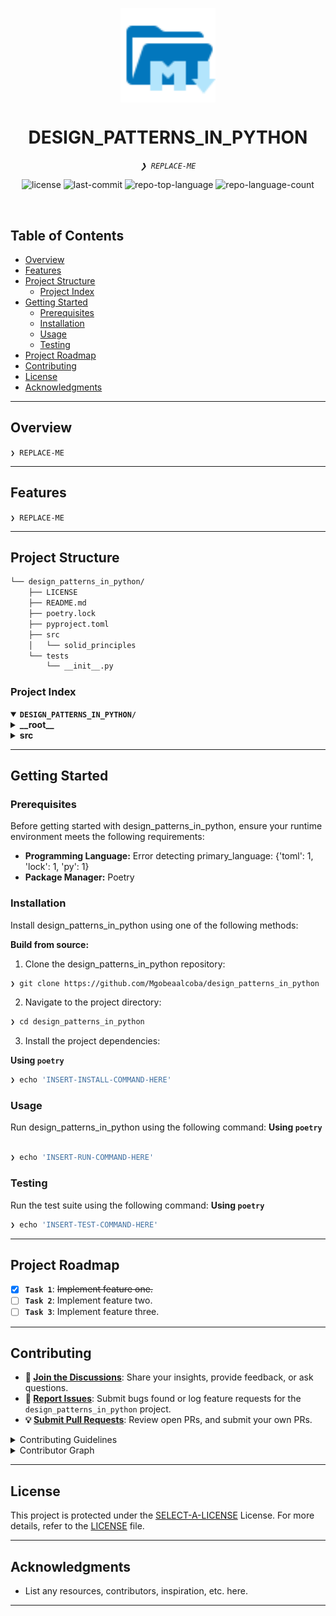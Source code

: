 <p align="center">
    <img src="https://raw.githubusercontent.com/PKief/vscode-material-icon-theme/ec559a9f6bfd399b82bb44393651661b08aaf7ba/icons/folder-markdown-open.svg" align="center" width="30%">
</p>
<p align="center"><h1 align="center">DESIGN_PATTERNS_IN_PYTHON</h1></p>
<p align="center">
	<em><code>❯ REPLACE-ME</code></em>
</p>
<p align="center">
	<img src="https://img.shields.io/github/license/Mgobeaalcoba/design_patterns_in_python?style=default&logo=opensourceinitiative&logoColor=white&color=0080ff" alt="license">
	<img src="https://img.shields.io/github/last-commit/Mgobeaalcoba/design_patterns_in_python?style=default&logo=git&logoColor=white&color=0080ff" alt="last-commit">
	<img src="https://img.shields.io/github/languages/top/Mgobeaalcoba/design_patterns_in_python?style=default&color=0080ff" alt="repo-top-language">
	<img src="https://img.shields.io/github/languages/count/Mgobeaalcoba/design_patterns_in_python?style=default&color=0080ff" alt="repo-language-count">
</p>
<p align="center"><!-- default option, no dependency badges. -->
</p>
<p align="center">
	<!-- default option, no dependency badges. -->
</p>
<br>

##  Table of Contents

- [ Overview](#-overview)
- [ Features](#-features)
- [ Project Structure](#-project-structure)
  - [ Project Index](#-project-index)
- [ Getting Started](#-getting-started)
  - [ Prerequisites](#-prerequisites)
  - [ Installation](#-installation)
  - [ Usage](#-usage)
  - [ Testing](#-testing)
- [ Project Roadmap](#-project-roadmap)
- [ Contributing](#-contributing)
- [ License](#-license)
- [ Acknowledgments](#-acknowledgments)

---

##  Overview

<code>❯ REPLACE-ME</code>

---

##  Features

<code>❯ REPLACE-ME</code>

---

##  Project Structure

```sh
└── design_patterns_in_python/
    ├── LICENSE
    ├── README.md
    ├── poetry.lock
    ├── pyproject.toml
    ├── src
    │   └── solid_principles
    └── tests
        └── __init__.py
```


###  Project Index
<details open>
	<summary><b><code>DESIGN_PATTERNS_IN_PYTHON/</code></b></summary>
	<details> <!-- __root__ Submodule -->
		<summary><b>__root__</b></summary>
		<blockquote>
			<table>
			<tr>
				<td><b><a href='https://github.com/Mgobeaalcoba/design_patterns_in_python/blob/master/pyproject.toml'>pyproject.toml</a></b></td>
				<td><code>❯ REPLACE-ME</code></td>
			</tr>
			</table>
		</blockquote>
	</details>
	<details> <!-- src Submodule -->
		<summary><b>src</b></summary>
		<blockquote>
			<details>
				<summary><b>solid_principles</b></summary>
				<blockquote>
					<table>
					<tr>
						<td><b><a href='https://github.com/Mgobeaalcoba/design_patterns_in_python/blob/master/src/solid_principles/initial_code.py'>initial_code.py</a></b></td>
						<td><code>❯ REPLACE-ME</code></td>
					</tr>
					</table>
				</blockquote>
			</details>
		</blockquote>
	</details>
</details>

---
##  Getting Started

###  Prerequisites

Before getting started with design_patterns_in_python, ensure your runtime environment meets the following requirements:

- **Programming Language:** Error detecting primary_language: {'toml': 1, 'lock': 1, 'py': 1}
- **Package Manager:** Poetry


###  Installation

Install design_patterns_in_python using one of the following methods:

**Build from source:**

1. Clone the design_patterns_in_python repository:
```sh
❯ git clone https://github.com/Mgobeaalcoba/design_patterns_in_python
```

2. Navigate to the project directory:
```sh
❯ cd design_patterns_in_python
```

3. Install the project dependencies:


**Using `poetry`** &nbsp; [<img align="center" src="" />]()

```sh
❯ echo 'INSERT-INSTALL-COMMAND-HERE'
```




###  Usage
Run design_patterns_in_python using the following command:
**Using `poetry`** &nbsp; [<img align="center" src="" />]()

```sh
❯ echo 'INSERT-RUN-COMMAND-HERE'
```


###  Testing
Run the test suite using the following command:
**Using `poetry`** &nbsp; [<img align="center" src="" />]()

```sh
❯ echo 'INSERT-TEST-COMMAND-HERE'
```


---
##  Project Roadmap

- [X] **`Task 1`**: <strike>Implement feature one.</strike>
- [ ] **`Task 2`**: Implement feature two.
- [ ] **`Task 3`**: Implement feature three.

---

##  Contributing

- **💬 [Join the Discussions](https://github.com/Mgobeaalcoba/design_patterns_in_python/discussions)**: Share your insights, provide feedback, or ask questions.
- **🐛 [Report Issues](https://github.com/Mgobeaalcoba/design_patterns_in_python/issues)**: Submit bugs found or log feature requests for the `design_patterns_in_python` project.
- **💡 [Submit Pull Requests](https://github.com/Mgobeaalcoba/design_patterns_in_python/blob/main/CONTRIBUTING.md)**: Review open PRs, and submit your own PRs.

<details closed>
<summary>Contributing Guidelines</summary>

1. **Fork the Repository**: Start by forking the project repository to your github account.
2. **Clone Locally**: Clone the forked repository to your local machine using a git client.
   ```sh
   git clone https://github.com/Mgobeaalcoba/design_patterns_in_python
   ```
3. **Create a New Branch**: Always work on a new branch, giving it a descriptive name.
   ```sh
   git checkout -b new-feature-x
   ```
4. **Make Your Changes**: Develop and test your changes locally.
5. **Commit Your Changes**: Commit with a clear message describing your updates.
   ```sh
   git commit -m 'Implemented new feature x.'
   ```
6. **Push to github**: Push the changes to your forked repository.
   ```sh
   git push origin new-feature-x
   ```
7. **Submit a Pull Request**: Create a PR against the original project repository. Clearly describe the changes and their motivations.
8. **Review**: Once your PR is reviewed and approved, it will be merged into the main branch. Congratulations on your contribution!
</details>

<details closed>
<summary>Contributor Graph</summary>
<br>
<p align="left">
   <a href="https://github.com{/Mgobeaalcoba/design_patterns_in_python/}graphs/contributors">
      <img src="https://contrib.rocks/image?repo=Mgobeaalcoba/design_patterns_in_python">
   </a>
</p>
</details>

---

##  License

This project is protected under the [SELECT-A-LICENSE](https://choosealicense.com/licenses) License. For more details, refer to the [LICENSE](https://choosealicense.com/licenses/) file.

---

##  Acknowledgments

- List any resources, contributors, inspiration, etc. here.

---
